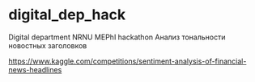 # digital_dep_hack
Digital department NRNU MEPhI hackathon
Анализ тональности новостных заголовков

https://www.kaggle.com/competitions/sentiment-analysis-of-financial-news-headlines
